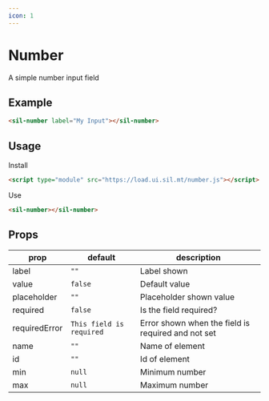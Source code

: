```yaml
---
icon: 1
---
```


# Number

A simple number input field

## Example

<sil-number id="my-input" label="My Input"></sil-number>

```html
<sil-number label="My Input"></sil-number>
```

## Usage

Install

```html
<script type="module" src="https://load.ui.sil.mt/number.js"></script>
```

Use

```html
<sil-number></sil-number>
```

## Props

| prop          | default                  | description                                        |
| ------------- | ------------------------ | -------------------------------------------------- |
| label         | `""`                     | Label shown                                        |
| value         | `false`                  | Default value                                      |
| placeholder   | `""`                     | Placeholder shown value                            |
| required      | `false`                  | Is the field required?                             |
| requiredError | `This field is required` | Error shown when the field is required and not set |
| name          | `""`                     | Name of element                                    |
| id            | `""`                     | Id of element                                      |
| min           | `null`                   | Minimum number                                     |
| max           | `null`                   | Maximum number                                     |
